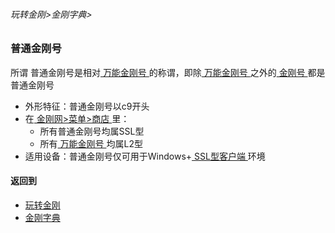 ###### 玩转金刚>金刚字典>

### 普通金刚号
所谓 普通金刚号是相对[ 万能金刚号 ](https://github.com/a2zitpro/web/blob/master/LadderFree/kkDictionary/KKIDMultipurpose.md)的称谓，即除[ 万能金刚号 ](https://github.com/a2zitpro/web/blob/master/multipurposekkid.md)之外的[ 金刚号 ](https://github.com/a2zitpro/web/blob/master/kkid.md)都是普通金刚号
- 外形特征：普通金刚号以c9开头
- 在[ 金刚网>菜单>商店 ](https://atozitpro.net/shop)里：
  - 所有普通金刚号均属SSL型
  - 所有[ 万能金刚号 ](https://github.com/a2zitpro/web/blob/master/multipurposekkid.md)均属L2型
- 适用设备：普通金刚号仅可用于Windows+[ SSL型客户端 ](https://github.com/a2zitpro/web/blob/master/getSSLclientapp.md)环境

#### 返回到
- [玩转金刚](https://github.com/a2zitpro/web/blob/master/LadderFree/main.md)
- [金刚字典](https://github.com/a2zitpro/web/blob/master/LadderFree/kkDictionary/KKDictionary.md)

